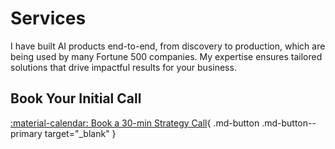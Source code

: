 # Services

I have built AI products end-to-end, from discovery to production, which are being used by many Fortune 500 companies. My expertise ensures tailored solutions that drive impactful results for your business.

## Book Your Initial Call

[:material-calendar: Book a 30-min Strategy Call](https://calendar.app.google/H8NAcrLye37QQarw7){ .md-button .md-button--primary target="_blank" } 
